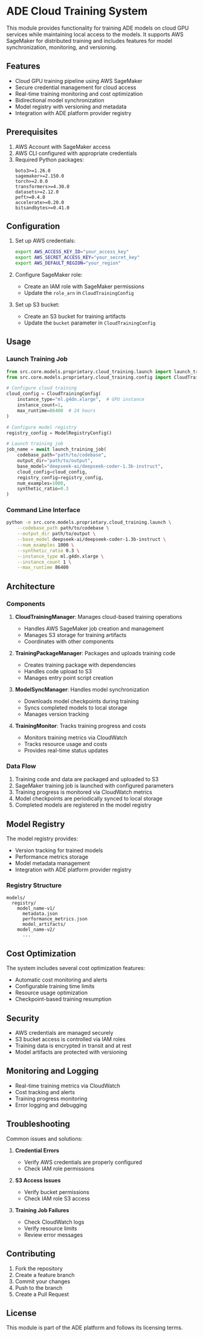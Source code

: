 # ADE Cloud Training System

This module provides functionality for training ADE models on cloud GPU services while maintaining local access to the models. It supports AWS SageMaker for distributed training and includes features for model synchronization, monitoring, and versioning.

## Features

- Cloud GPU training pipeline using AWS SageMaker
- Secure credential management for cloud access
- Real-time training monitoring and cost optimization
- Bidirectional model synchronization
- Model registry with versioning and metadata
- Integration with ADE platform provider registry

## Prerequisites

1. AWS Account with SageMaker access
2. AWS CLI configured with appropriate credentials
3. Required Python packages:
   ```
   boto3>=1.26.0
   sagemaker>=2.150.0
   torch>=2.0.0
   transformers>=4.30.0
   datasets>=2.12.0
   peft>=0.4.0
   accelerate>=0.20.0
   bitsandbytes>=0.41.0
   ```

## Configuration

1. Set up AWS credentials:
   ```bash
   export AWS_ACCESS_KEY_ID="your_access_key"
   export AWS_SECRET_ACCESS_KEY="your_secret_key"
   export AWS_DEFAULT_REGION="your_region"
   ```

2. Configure SageMaker role:
   - Create an IAM role with SageMaker permissions
   - Update the `role_arn` in `CloudTrainingConfig`

3. Set up S3 bucket:
   - Create an S3 bucket for training artifacts
   - Update the `bucket` parameter in `CloudTrainingConfig`

## Usage

### Launch Training Job

```python
from src.core.models.proprietary.cloud_training.launch import launch_training_job
from src.core.models.proprietary.cloud_training.config import CloudTrainingConfig, ModelRegistryConfig

# Configure cloud training
cloud_config = CloudTrainingConfig(
    instance_type="ml.g4dn.xlarge",  # GPU instance
    instance_count=1,
    max_runtime=86400  # 24 hours
)

# Configure model registry
registry_config = ModelRegistryConfig()

# Launch training job
job_name = await launch_training_job(
    codebase_path="path/to/codebase",
    output_dir="path/to/output",
    base_model="deepseek-ai/deepseek-coder-1.3b-instruct",
    cloud_config=cloud_config,
    registry_config=registry_config,
    num_examples=1000,
    synthetic_ratio=0.3
)
```

### Command Line Interface

```bash
python -m src.core.models.proprietary.cloud_training.launch \
    --codebase_path path/to/codebase \
    --output_dir path/to/output \
    --base_model deepseek-ai/deepseek-coder-1.3b-instruct \
    --num_examples 1000 \
    --synthetic_ratio 0.3 \
    --instance_type ml.g4dn.xlarge \
    --instance_count 1 \
    --max_runtime 86400
```

## Architecture

### Components

1. **CloudTrainingManager**: Manages cloud-based training operations
   - Handles AWS SageMaker job creation and management
   - Manages S3 storage for training artifacts
   - Coordinates with other components

2. **TrainingPackageManager**: Packages and uploads training code
   - Creates training package with dependencies
   - Handles code upload to S3
   - Manages entry point script creation

3. **ModelSyncManager**: Handles model synchronization
   - Downloads model checkpoints during training
   - Syncs completed models to local storage
   - Manages version tracking

4. **TrainingMonitor**: Tracks training progress and costs
   - Monitors training metrics via CloudWatch
   - Tracks resource usage and costs
   - Provides real-time status updates

### Data Flow

1. Training code and data are packaged and uploaded to S3
2. SageMaker training job is launched with configured parameters
3. Training progress is monitored via CloudWatch metrics
4. Model checkpoints are periodically synced to local storage
5. Completed models are registered in the model registry

## Model Registry

The model registry provides:
- Version tracking for trained models
- Performance metrics storage
- Model metadata management
- Integration with ADE platform provider registry

### Registry Structure

```
models/
  registry/
    model_name-v1/
      metadata.json
      performance_metrics.json
      model_artifacts/
    model_name-v2/
      ...
```

## Cost Optimization

The system includes several cost optimization features:
- Automatic cost monitoring and alerts
- Configurable training time limits
- Resource usage optimization
- Checkpoint-based training resumption

## Security

- AWS credentials are managed securely
- S3 bucket access is controlled via IAM roles
- Training data is encrypted in transit and at rest
- Model artifacts are protected with versioning

## Monitoring and Logging

- Real-time training metrics via CloudWatch
- Cost tracking and alerts
- Training progress monitoring
- Error logging and debugging

## Troubleshooting

Common issues and solutions:

1. **Credential Errors**
   - Verify AWS credentials are properly configured
   - Check IAM role permissions

2. **S3 Access Issues**
   - Verify bucket permissions
   - Check IAM role S3 access

3. **Training Job Failures**
   - Check CloudWatch logs
   - Verify resource limits
   - Review error messages

## Contributing

1. Fork the repository
2. Create a feature branch
3. Commit your changes
4. Push to the branch
5. Create a Pull Request

## License

This module is part of the ADE platform and follows its licensing terms. 